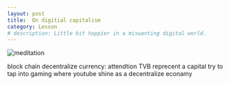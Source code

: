 ```yaml
---
layout: post
title:  On digitial capitalism
category: Lesson 
# description: Little bit happier in a miswanting digital world.
---
```


![meditation](https://images.unsplash.com/photo-1508672019048-805c876b67e2)

block chain
decentralize
currency: attendtion
TVB reprecent a capital try to tap into gaming where youtube shine as a decentralize econamy